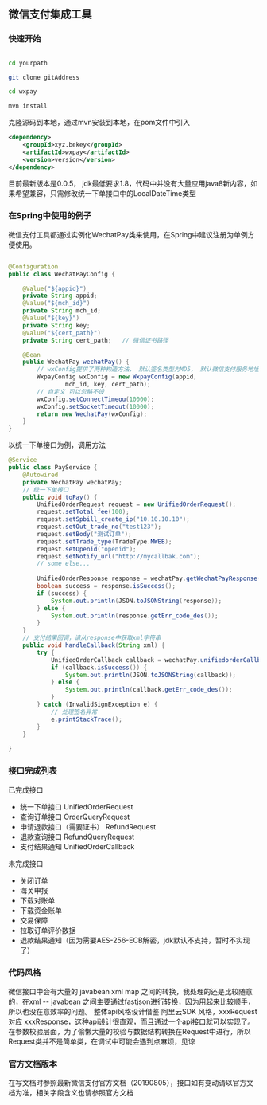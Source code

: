 ## 微信支付集成工具
### 快速开始

```bash

cd yourpath

git clone gitAddress

cd wxpay

mvn install

```

克隆源码到本地，通过mvn安装到本地，在pom文件中引入
```xml
<dependency>
    <groupId>xyz.bekey</groupId>
    <artifactId>wxpay</artifactId>
    <version>version</version>
</dependency>
```
目前最新版本是0.0.5， jdk最低要求1.8，代码中并没有大量应用java8新内容，如果希望兼容，只需修改统一下单接口中的LocalDateTime类型

### 在Spring中使用的例子
微信支付工具都通过实例化WechatPay类来使用，在Spring中建议注册为单例方便使用。
```java

@Configuration
public class WechatPayConfig {

    @Value("${appid}")
    private String appid;
    @Value("${mch_id}")
    private String mch_id; 
    @Value("${key}")
    private String key; 
    @Value("${cert_path}")
    private String cert_path;   // 微信证书路径

    @Bean
    public WechatPay wechatPay() {
        // wxConfig提供了两种构造方法， 默认签名类型为MD5， 默认微信支付服务地址取自官方文档
        WxpayConfig wxConfig = new WxpayConfig(appid,
                mch_id, key, cert_path);
        // 自定义 可以忽略不设
        wxConfig.setConnectTimeou(10000);
        wxConfig.setSocketTimeout(10000);
        return new WechatPay(wxConfig);
    }
}
```
以统一下单接口为例，调用方法
```java
@Service
public class PayService {
    @Autowired
    private WechatPay wechatPay;
    // 统一下单接口
    public void toPay() {
        UnifiedOrderRequest request = new UnifiedOrderRequest();
        request.setTotal_fee(100);
        request.setSpbill_create_ip("10.10.10.10");
        request.setOut_trade_no("test123");
        request.setBody("测试订单");
        request.setTrade_type(TradeType.MWEB);
        request.setOpenid("openid");
        request.setNotify_url("http://mycallbak.com");
        // some else...
                
        UnifiedOrderResponse response = wechatPay.getWechatPayResponse(request);
        boolean success = response.isSuccess();
        if (success) {
            System.out.println(JSON.toJSONString(response)); 
        } else {
            System.out.println(response.getErr_code_des()); 
        }
    }
    // 支付结果回调，请从response中获取xml字符串
    public void handleCallback(String xml) { 
        try {
            UnifiedOrderCallback callback = wechatPay.unifiedorderCallback(xml);
            if (callback.isSuccess()) {
                System.out.println(JSON.toJSONString(callback));
            } else {
                System.out.println(callback.getErr_code_des());
            }
        } catch (InvalidSignException e) {
            // 处理签名异常
            e.printStackTrace();
        }        
    }
    
}
```
### 接口完成列表
已完成接口
* 统一下单接口 UnifiedOrderRequest
* 查询订单接口 OrderQueryRequest
* 申请退款接口（需要证书） RefundRequest
* 退款查询接口 RefundQueryRequest
* 支付结果通知 UnifiedOrderCallback
  

未完成接口
* 关闭订单
* 海关申报
* 下载对账单
* 下载资金账单
* 交易保障
* 拉取订单评价数据
* 退款结果通知（因为需要AES-256-ECB解密，jdk默认不支持，暂时不实现了）

### 代码风格
微信接口中会有大量的 javabean  xml  map 之间的转换，我处理的还是比较随意的，在xml -- javabean 之间主要通过fastjson进行转换，因为用起来比较顺手，所以也没在意效率的问题。
整体api风格设计借鉴 阿里云SDK 风格，xxxRequest 对应 xxxResponse，这种api设计很直观，而且通过一个api接口就可以实现了。
在参数校验层面，为了偷懒大量的校验与数据结构转换在Request中进行，所以Request类并不是简单类，在调试中可能会遇到点麻烦，见谅

### 官方文档版本
在写文档时参照最新微信支付官方文档（20190805），接口如有变动请以官方文档为准，相关字段含义也请参照官方文档


